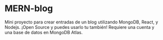 # MERN-blog
Mini proyecto para crear entradas de un blog utilizando MongoDB, React, y Nodejs. ¡Open Source y puedes usarlo tu también! 
Requiere una cuenta y una base de datos en MongoDB Atlas.
